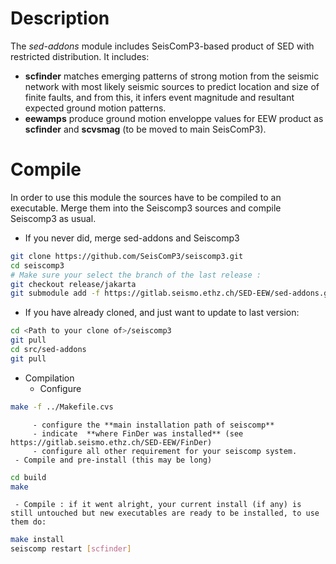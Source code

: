 # Description

The *sed-addons* module includes SeisComP3-based product of SED with restricted distribution. It includes:
  - **scfinder** matches emerging patterns of strong motion from the seismic network with most likely seismic sources to predict location and size of finite faults, and from this, it infers event magnitude and resultant expected ground motion patterns.
  - **eewamps** produce ground motion enveloppe values for EEW product as **scfinder** and **scvsmag** (to be moved to main SeisComP3).

# Compile

In order to use this module the sources have to be compiled to an executable. Merge them into the Seiscomp3 sources and compile Seiscomp3 as usual.
  - If you never did, merge sed-addons and Seiscomp3 
```bash
git clone https://github.com/SeisComP3/seiscomp3.git
cd seiscomp3
# Make sure your select the branch of the last release :
git checkout release/jakarta
git submodule add -f https://gitlab.seismo.ethz.ch/SED-EEW/sed-addons.git src/sed-addons
```

  - If you have already cloned, and just want to update to last version: 
```bash
cd <Path to your clone of>/seiscomp3
git pull
cd src/sed-addons
git pull
```

  - Compilation
     - Configure 
```bash
make -f ../Makefile.cvs
```

         - configure the **main installation path of seiscomp**
         - indicate  **where FinDer was installed** (see https://gitlab.seismo.ethz.ch/SED-EEW/FinDer)
         - configure all other requirement for your seiscomp system.
     - Compile and pre-install (this may be long) 
```bash
cd build
make 
```

     - Compile : if it went alright, your current install (if any) is still untouched but new executables are ready to be installed, to use them do: 
```bash
make install
seiscomp restart [scfinder]
```
